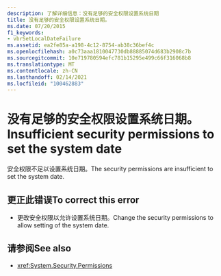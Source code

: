 ```yaml
---
description: 了解详细信息：没有足够的安全权限设置系统日期
title: 没有足够的安全权限设置系统日期。
ms.date: 07/20/2015
f1_keywords:
- vbrSetLocalDateFailure
ms.assetid: ea2fe85a-a198-4c12-8754-ab38c36bef4c
ms.openlocfilehash: a0c73aaa1810047730db88885074d683b2908c7b
ms.sourcegitcommit: 10e719780594efc781b15295e499c66f316068b8
ms.translationtype: MT
ms.contentlocale: zh-CN
ms.lasthandoff: 02/14/2021
ms.locfileid: "100462883"
---
```

# <a name="insufficient-security-permissions-to-set-the-system-date"></a><span data-ttu-id="c166c-103">没有足够的安全权限设置系统日期。</span><span class="sxs-lookup"><span data-stu-id="c166c-103">Insufficient security permissions to set the system date</span></span>

<span data-ttu-id="c166c-104">安全权限不足以设置系统日期。</span><span class="sxs-lookup"><span data-stu-id="c166c-104">The security permissions are insufficient to set the system date.</span></span>  
  
## <a name="to-correct-this-error"></a><span data-ttu-id="c166c-105">更正此错误</span><span class="sxs-lookup"><span data-stu-id="c166c-105">To correct this error</span></span>  
  
- <span data-ttu-id="c166c-106">更改安全权限以允许设置系统日期。</span><span class="sxs-lookup"><span data-stu-id="c166c-106">Change the security permissions to allow setting of the system date.</span></span>  
  
## <a name="see-also"></a><span data-ttu-id="c166c-107">请参阅</span><span class="sxs-lookup"><span data-stu-id="c166c-107">See also</span></span>

- <xref:System.Security.Permissions>
